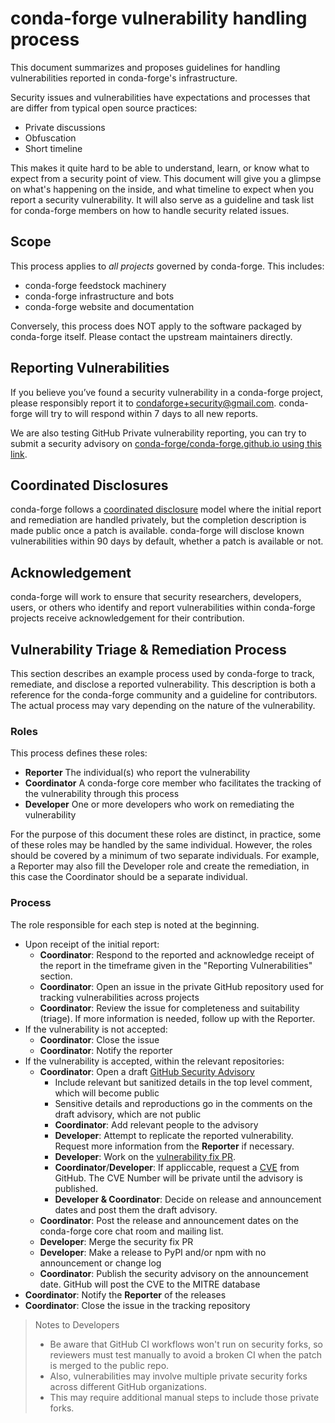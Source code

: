 # conda-forge vulnerability handling process

This document summarizes and proposes guidelines for handling vulnerabilities reported in
conda-forge's infrastructure.

Security issues and vulnerabilities have expectations and processes that are differ from typical
open source practices:

- Private discussions
- Obfuscation
- Short timeline

This makes it quite hard to be able to understand, learn, or know what to expect from a security
point of view. This document will give you a glimpse on what's happening on the inside, and what
timeline to expect when you report a security vulnerability. It will also serve as a guideline and
task list for conda-forge members on how to handle security related issues.

## Scope

This process applies to *all projects* governed by conda-forge. This includes:

- conda-forge feedstock machinery
- conda-forge infrastructure and bots
- conda-forge website and documentation

Conversely, this process does NOT apply to the software packaged by conda-forge itself. Please contact the upstream maintainers directly.

## Reporting Vulnerabilities

If you believe you’ve found a security vulnerability in a conda-forge project, please responsibly report it to condaforge+security@gmail.com. conda-forge will try to will respond within 7 days to all new reports.

We are also testing GitHub Private vulnerability reporting, you can try to submit a security advisory on [conda-forge/conda-forge.github.io using this link](https://github.com/conda-forge/conda-forge.github.io/security/advisories/new).

## Coordinated Disclosures

conda-forge follows a [coordinated disclosure][coordinated-disclosure] model where the initial
report and remediation are handled privately, but the completion description is made public once a
patch is available. conda-forge will disclose known vulnerabilities within 90 days by default,
whether a patch is available or not.

## Acknowledgement

conda-forge will work to ensure that security researchers, developers, users, or others who
identify and report vulnerabilities within conda-forge projects receive acknowledgement for their
contribution.

## Vulnerability Triage & Remediation Process

This section describes an example process used by conda-forge to track, remediate, and disclose a
reported vulnerability. This description is both a reference for the conda-forge community and a
guideline for contributors. The actual process may vary depending on the nature of the
vulnerability.

### Roles

This process defines these roles:
- **Reporter** The individual(s) who report the vulnerability
- **Coordinator** A conda-forge core member who facilitates the tracking of the vulnerability
  through this process
- **Developer** One or more developers who work on remediating the vulnerability

For the purpose of this document these roles are distinct, in practice, some of these roles may be handled by the same individual. However, the roles should be covered by a minimum of two separate individuals. For example, a Reporter may also fill the Developer role and create the remediation, in this case the Coordinator should be a separate individual.

### Process

The role responsible for each step is noted at the beginning.

- Upon receipt of the initial report:
  - **Coordinator**: Respond to the reported and acknowledge receipt of the report in the timeframe
    given in the "Reporting Vulnerabilities" section.
  - **Coordinator**: Open an issue in the private GitHub repository used for tracking
    vulnerabilities across projects
  - **Coordinator**: Review the issue for completeness and suitability (triage). If more
    information is needed, follow up with the Reporter.
- If the vulnerability is not accepted:
  - **Coordinator**: Close the issue
  - **Coordinator**: Notify the reporter
- If the vulnerability is accepted, within the relevant repositories:
  - **Coordinator**: Open a draft [GitHub Security
    Advisory](https://docs.github.com/en/code-security/repository-security-advisories/about-github-security-advisories-for-repositories#about-github-security-advisories)
    - Include relevant but sanitized details in the top level comment, which will become public
    - Sensitive details and reproductions go in the comments on the draft advisory, which are not
      public
    - **Coordinator**: Add relevant people to the advisory
    - **Developer**: Attempt to replicate the reported vulnerability. Request more information from
      the **Reporter** if necessary.
    - **Developer**: Work on the [vulnerability fix
      PR](https://docs.github.com/en/code-security/repository-security-advisories/collaborating-in-a-temporary-private-fork-to-resolve-a-repository-security-vulnerability#creating-a-temporary-private-fork).
    - **Coordinator**/**Developer**: If appliccable, request a
      [CVE](https://docs.github.com/en/code-security/repository-security-advisories/about-github-security-advisories-for-repositories#cve-identification-numbers)
      from GitHub. The CVE Number will be private until the advisory is published.
    - **Developer & Coordinator**: Decide on release and announcement dates and post them the draft
      advisory.
  - **Coordinator**: Post the release and announcement dates on the conda-forge core chat room and
    mailing list.
  - **Developer**: Merge the security fix PR
  - **Developer**: Make a release to PyPI and/or npm with no announcement or change log
  - **Coordinator**: Publish the security advisory on the announcement date.  GitHub will post the
    CVE to the MITRE database
- **Coordinator**: Notify the **Reporter** of the releases
- **Coordinator**: Close the issue in the tracking repository

> Notes to Developers
>
> - Be aware that GitHub CI workflows won't run on security forks, so reviewers must test manually
>   to avoid a broken CI when the patch is merged to the public repo.
> - Also, vulnerabilities may involve multiple private security forks across different GitHub
>   organizations.
> - This may require additional manual steps to include those private forks.

[coordinated-disclosure]: https://cheatsheetseries.owasp.org/cheatsheets/Vulnerability_Disclosure_Cheat_Sheet.html#responsible-or-coordinated-disclosure

<!--
Heavily inspired by the excellent document used by the Jupyter community
https://github.com/jupyter/security/blob/86ec517/docs/vulnerability-handling.md
-->
